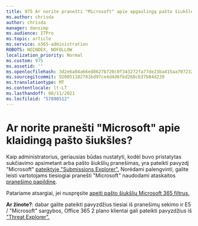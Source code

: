 ```yaml
---
title: 975 Ar norite pranešti "Microsoft" apie apgaulingą pašto šiukšles?
ms.author: chrisda
author: chrisda
manager: dansimp
ms.audience: ITPro
ms.topic: article
ms.service: o365-administration
ROBOTS: NOINDEX, NOFOLLOW
localization_priority: Normal
ms.custom: 975
ms.assetid: ''
ms.openlocfilehash: 3d2e6a04a66ed8627b720c0f343272fa77de23ba415aa70723210587585c9b19
ms.sourcegitcommit: 920051182781bd97ce4d4d6fbd268cb37b84d239
ms.translationtype: MT
ms.contentlocale: lt-LT
ms.lasthandoff: 08/11/2021
ms.locfileid: "57898512"
---
```

# <a name="would-you-like-to-report-a-spam-false-positive-to-microsoft"></a>Ar norite pranešti "Microsoft" apie klaidingą pašto šiukšles?

Kaip administratorius, geriausias būdas nustatyti, kodėl buvo pristatytas sukčiavimo apsimetant arba pašto šiukšlių pranešimas, yra pateikti pavyzdį "Microsoft" [pateiktyje "Submissions Explorer".](https://protection.office.com/reportsubmission) Norėdami palengvinti, galite leisti vartotojams tiesiogiai pranešti "Microsoft" naudodami ataskaitos [pranešimo papildinę](https://appsource.microsoft.com/product/office/WA104381180?src=office&tab=Overview).

Patariame atsargiai, jei nuspręsite [apeiti pašto šiukšlių Microsoft 365 filtrus.](https://docs.microsoft.com/exchange/troubleshoot/antispam/cautions-against-bypassing-spam-filters)

**Ar žinote?**: dabar galite [](https://protection.office.com/messagetrace) pateikti pavyzdžius tiesiai iš pranešimų sekimo ir E5 / "Microsoft" sargybos, Office 365 2 plano klientai gali pateikti pavyzdžius iš ["Threat Explorer".](https://docs.microsoft.com/microsoft-365/security/office-365-security/threat-explorer)

